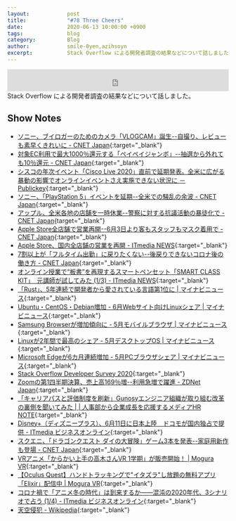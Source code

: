 ```yaml
---
layout:            post
title:             "#78 Three Cheers"
date:              2020-06-13 10:00:00 +0900
tags:              blog
category:          Blog
author:            smile-0yen,azihsoyn
excerpt:           Stack Overflow による開発者調査の結果などについて話しました。
---
```

<iframe width="100%" height="50" scrolling="no" frameborder="no" src="https://w.soundcloud.com/player/?url=https%3A//api.soundcloud.com/tracks/839473093&color=%23ff5500&auto_play=false&hide_related=false&show_comments=false&show_user=true&show_reposts=false&show_teaser=false&visual=false&show_artwork=false&default_height=75"></iframe>
Stack Overflow による開発者調査の結果などについて話しました。

## Show Notes
- [ソニー、ブイロガーのためのカメラ「VLOGCAM」誕生\-\-自撮り、レビューも素早くきれいに \- CNET Japan](https://japan.cnet.com/article/35154352/){:target="_blank"}
- [対象EC利用で最大1000％還元する「ペイペイジャンボ」\-\-抽選から外れても10％還元 \- CNET Japan](https://japan.cnet.com/article/35154627/){:target="_blank"}
- [シスコの年次イベント「Cisco Live 2020」直前で延期発表。全米に広がる暴動の影響でオンラインイベントさえ実施できない状況に － Publickey](https://www.publickey1.jp/blog/20/cisco_live_2020.html){:target="_blank"}
- [ソニー、「PlayStation 5」イベントを延期\-\-全米での騒乱の余波 \- CNET Japan](https://japan.cnet.com/article/35154653/){:target="_blank"}
- [アップル、全米各地の店舗を一時休業\-\-警察に対する抗議活動の暴徒化で \- CNET Japan](https://japan.cnet.com/article/35154665/){target="_blank"}
- [Apple Store全店舗で営業再開\-\-6月3日より客もスタッフもマスク着用で \- CNET Japan](https://japan.cnet.com/article/35154619/){:target="_blank"}
- [Apple Store、国内全店舗の営業を再開 \- ITmedia NEWS](https://www.itmedia.co.jp/news/articles/2006/03/news119.html){:target="_blank"}
- [7割以上が「フルタイム出勤」に戻りたくない\-\-後戻りできないコロナ後の働き方 \- CNET Japan](https://japan.cnet.com/article/35154190/){:target="_blank"}
- [オンライン授業で“板書”を再現するスマートペンセット「SMART CLASS KIT」　元講師が試してみた \(1/3\) \- ITmedia NEWS](https://www.itmedia.co.jp/news/articles/2006/03/news082.html){:target="_blank"}
- [「Rust」、5年連続で開発者から愛されている言語第1位に \| マイナビニュース](https://news.mynavi.jp/article/20200601-1045348/){:target="_blank"}
- [Ubuntu・CentOS・Debian増加 \- 6月Webサイト向けLinuxシェア \| マイナビニュース](https://news.mynavi.jp/article/20200602-1046722/){:target="_blank"}
- [Samsung Browserが増加傾向に \- 5月モバイルブラウザ \| マイナビニュース](https://news.mynavi.jp/article/20200602-1047212/){:target="_blank"}
- [Linuxが2年間で最高のシェア \- 5月デスクトップOS \| マイナビニュース](https://news.mynavi.jp/article/20200602-1046662/){:target="_blank"}
- [Microsoft Edgeが6カ月連続増加 \- 5月PCブラウザシェア \| マイナビニュース](https://news.mynavi.jp/article/20200602-1046668/){:target="_blank"}
- [Stack Overflow Developer Survey 2020](https://insights.stackoverflow.com/survey/2020){:target="_blank"}
- [Zoomの第1四半期決算、売上高169％増\-\-利用急増で躍進 \- ZDNet Japan](https://japan.zdnet.com/article/35154731/){:target="_blank"}
- [「キャリアパスと評価制度を刷新」Gunosyエンジニア組織が取り組む改革の裏側を聞いてみた \| \| 人事部から企業成長を応援するメディアHR NOTE](https://hrnote.jp/contents/soshiki-gunosy-0525/){:target="_blank"}
- [Disney\+（ディズニープラス）、6月11日に日本上陸　ドコモが国内独占で提供 \- ITmedia ビジネスオンライン](https://www.itmedia.co.jp/business/articles/2006/01/news125.html){:target="_blank"}
- [スクエニ、「ドラゴンクエスト ダイの大冒険」ゲーム3本を発表\-\-家庭用新作も登場 \- CNET Japan](https://japan.cnet.com/article/35154441/){:target="_blank"}
- [VRアニメ「からかい上手の高木さんVR 1学期」が販売開始！ \| Mogura VR](https://www.moguravr.com/takagisan-vr/){:target="_blank"}
- [【Oculus Quest】ハンドトラッキングで"イタズラ"し放題の無料アプリ「Elixir」配信中 \| Mogura VR](https://www.moguravr.com/magnopus-elixir/){:target="_blank"}
- [コロナ禍で「アニメ冬の時代」は到来するか――混沌の2020年代、3シナリオで占う \(1/4\) \- ITmedia ビジネスオンライン](https://www.itmedia.co.jp/business/articles/2006/02/news029.html){:target="_blank"}
- [天空侵犯 \- Wikipedia](https://ja.wikipedia.org/wiki/%E5%A4%A9%E7%A9%BA%E4%BE%B5%E7%8A%AF){:target="_blank"}
